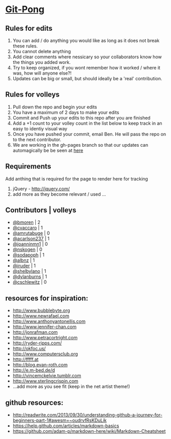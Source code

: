 [Git-Pong](http://bmoren.github.io/W-S_git_pong_2014/)
=========
Rules for edits
-----------
1. You can add / do anything you would like as long as it does not break these rules.
2. You cannot delete anything
3. Add clear comments where nessicary so your collaborators know how the things you added work. 
4. Try to keep organized, if you wont remember how it worked / where it was, how will anyone else?!
5. Updates can be big or small, but should ideally be a 'real' contribution.

Rules for volleys
-----------
1. Pull down the repo and begin your edits
2. You have a maximum of 2 days to make your edits
3. Commit and Push up your edits to this repo after you are finished
4. Add a +1 count to your volley count in the list below to keep track in an easy to identiy visual way 
5. Once you have pushed your commit, email Ben. He will pass the repo on to the next contributor.
6. We are working in the gh-pages branch so that our updates can automagically be be seen at [here](http://bmoren.github.io/W-S_git_pong_2014/)

Requirements
-----------
Add anthing that is required for the page to render here for tracking

1. jQuery - http://jquery.com/
2. add more as they become relevant / used ...

Contributors | volleys
-----------
* [@bmoren](http://github.com/bmoren) | 2
* [@cvaccaro](http://github.com/cvaccaro) | 1
* [@amrutabuge](http://github.com/amrutabuge)  | 0
* [@acarlson237](http://github.com/acarlson237)  | 1
* [@joanninmn1](http://github.com/joanninmn1)  | 0
* [@nskogen](http://github.com/nskogen)  | 0
* [@sodapoph](http://github.com/sodapoph)  | 1
* [@albnz](http://github.com/albnz)  | 1
* [@iruder](http://github.com/iruder) | 1
* [@shelbylano](http://github.com/shelbylano)  | 1
* [@dylanburns](http://github.com/dylanburns)  | 1
* [@cschlewitz](http://github.com/schlewitz)  | 0

resources for inspiration:
-------------
* http://www.bubblebyte.org
* http://www.newrafael.com
* http://www.anthonyantonellis.com
* http://www.jennifer-chan.com
* http://jonrafman.com
* http://www.petracortright.com
* http://ryder-ripps.com/
* http://okfoc.us/
* http://www.computersclub.org
* http://fffff.at
* http://blog.evan-roth.com
* http://e.m-bed.de/d
* http://vincemckelvie.tumblr.com
* http://www.sterlingcrispin.com
* ...add more as you see fit (keep in the net artist theme!)

github resources:
-------------
* http://readwrite.com/2013/09/30/understanding-github-a-journey-for-beginners-part-1#awesm=~oudrvfRsKDuLik
* https://help.github.com/articles/markdown-basics
* https://github.com/adam-p/markdown-here/wiki/Markdown-Cheatsheet



